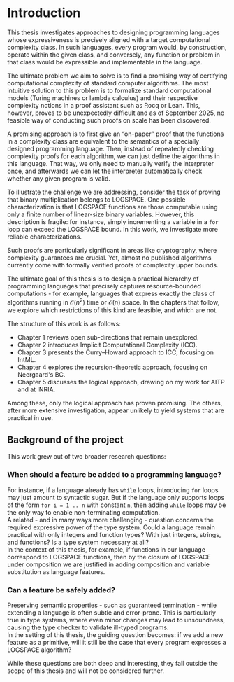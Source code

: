 # Introduction
This thesis investigates approaches to designing programming languages whose expressiveness is precisely aligned with a target computational complexity class. In such languages, every program would, by construction, operate within the given class, and conversely, any function or problem in that class would be expressible and implementable in the language.

The ultimate problem we aim to solve is to find a promising way of certifying computational complexity of standard computer algorithms. The most intuitive solution to this problem is to formalize standard computational models (Turing machines or lambda calculus) and their respective complexity notions in a proof assistant such as Rocq or Lean. This, however, proves to be unexpectedly difficult and as of September 2025, no feasible way of conducting such proofs on scale has been discovered.

A promising approach is to first give an “on-paper” proof that the functions in a complexity class are equivalent to the semantics of a specially designed programming language. Then, instead of repeatedly checking complexity proofs for each algorithm, we can just define the algorithms in this language. That way, we only need to manually verify the interpreter once, and afterwards we can let the interpreter automatically check whether any given program is valid.

To illustrate the challenge we are addressing, consider the task of proving that binary multiplication belongs to LOGSPACE. One possible characterization is that LOGSPACE functions are those computable using only a finite number of linear-size binary variables. However, this description is fragile: for instance, simply incrementing a variable in a `for` loop can exceed the LOGSPACE bound. In this work, we investigate more reliable characterizations.

Such proofs are particularly significant in areas like cryptography, where complexity guarantees are crucial. Yet, almost no published algorithms currently come with formally verified proofs of complexity upper bounds.

The ultimate goal of this thesis is to design a practical hierarchy of programming languages that precisely captures resource-bounded computations - for example, languages that express exactly the class of algorithms running in $\mathcal{O}(n^2)$ time or $\mathcal{O}(n)$ space. In the chapters that follow, we explore which restrictions of this kind are feasible, and which are not.

The structure of this work is as follows:  
- Chapter 1 reviews open sub-directions that remain unexplored.  
- Chapter 2 introduces Implicit Computational Complexity (ICC).  
- Chapter 3 presents the Curry–Howard approach to ICC, focusing on IntML.  
- Chapter 4 explores the recursion-theoretic approach, focusing on Neergaard's BC.  
- Chapter 5 discusses the logical approach, drawing on my work for AITP and at INRIA.  

Among these, only the logical approach has proven promising. The others, after more extensive investigation, appear unlikely to yield systems that are practical in use.

## Background of the project

This work grew out of two broader research questions:

### When should a feature be added to a programming language?  
For instance, if a language already has `while` loops, introducing `for` loops may just amount to syntactic sugar. But if the language only supports loops of the form `for i = 1 .. n` with constant `n`, then adding `while` loops may be the only way to enable non-terminating computation.  
A related - and in many ways more challenging - question concerns the required expressive power of the type system. Could a language remain practical with only integers and function types? With just integers, strings, and functions? Is a type system necessary at all?  
In the context of this thesis, for example, if functions in our language correspond to LOGSPACE functions, then by the closure of LOGSPACE under composition we are justified in adding composition and variable substitution as language features.

### Can a feature be safely added?  
Preserving semantic properties - such as guaranteed termination - while extending a language is often subtle and error-prone. This is particularly true in type systems, where even minor changes may lead to unsoundness, causing the type checker to validate ill-typed programs.  
In the setting of this thesis, the guiding question becomes: if we add a new feature as a primitive, will it still be the case that every program expresses a LOGSPACE algorithm?

While these questions are both deep and interesting, they fall outside the scope of this thesis and will not be considered further.

